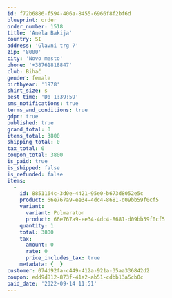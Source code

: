 ```yaml
---
id: f72b6886-f594-406a-8455-6966f8f2bf6d
blueprint: order
order_number: 1518
title: 'Anela Bakija'
country: SI
address: 'Glavni trg 7'
zip: '8000'
city: 'Novo mesto'
phone: '+38761818847'
club: Bihač
gender: female
birthyear: '1978'
shirt_size: s
best_time: 'Do 1:39:59'
sms_notifications: true
terms_and_conditions: true
gdpr: true
published: true
grand_total: 0
items_total: 3800
shipping_total: 0
tax_total: 0
coupon_total: 3800
is_paid: true
is_shipped: false
is_refunded: false
items:
  -
    id: 8851164c-3d0e-4421-95e0-b673d8052e5c
    product: 66e767a9-ee34-4dc4-8681-d09bb59f0cf5
    variant:
      variant: Polmaraton
      product: 66e767a9-ee34-4dc4-8681-d09bb59f0cf5
    quantity: 1
    total: 3800
    tax:
      amount: 0
      rate: 0
      price_includes_tax: true
    metadata: {  }
customer: 074d92fa-c449-412a-921a-35aa336842d2
coupon: edd9d812-873f-41a2-ab51-cdbb13a5cb0c
paid_date: '2022-09-14 11:51'
---
```

